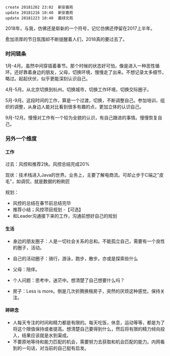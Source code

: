 ```
create 20181202 23:02  新安嘉苑
update 20181216 10:40  新安嘉苑
update 20181223 10:40  嘉绿文苑
```



2018年，与我，仿佛还是崭新的一个符号，记忆仿佛还停留在2017上半年。

愈加浓厚的节日氛围却不断提醒着人们，2018真的要过去了。



###  时间链条

1月-4月。虽然中间穿插着春节。那个时候的状态好可怕，像是进入一种恶性循环。还好靠着身边的朋友，父母，切换环境，慢慢走了出来。不想记录太多细节，略过。起起伏伏，似乎更能深刻认识自己。

4月-5月。从北京切换到杭州。切换城市，切换工作环境，切换交际圈子。

5月-9月。这段时间的工作，算是一个过渡，切换，不断调整自己。参加培训，组织的调整，从身边人能对比看到很多有趣的点，更加立体的认识自己。

9月-12月。慢慢对工作有一个较为全貌的认识，有自己跟进的事情。慢慢恢复自己。



### 另外一个维度

#### 工作

过去：风控和推荐2快。风控总结完成20%

现状：技术栈进入Java的世界。业务上，主要了解电商流。可却止步于C端之"皮毛"，如调侃，就是数据的粉刷匠

规划：

* 风控的总结在春节前总结完毕
* 推荐小结；风控项目规划  -【可选】
* 和Leader沟通接下来的工作，沟通前想好自己的规划

#### 生活

* 身边的朋友圈子：人是一切社会关系的总和。不能孤立自己，需要有一个良性的圈子，活动。

* 自己的活动圈子：骑行，游泳，跑步，散步。亦或是探索些什么
* 父母：陪伴。

* 个人问题：思考中，迷茫中。想清楚了自己想要什么吗？
* 房子：Less is more。倒是几次折腾换租房子，突然的厌烦这种感觉。保持关注。



#### 碎碎念

* 人每天专注的时间和精力都是有限的。每天吃饭，休息，运动等等，都是为了将这个限值保持或者提高。想清楚自己要得到什么，然后将有限的精力倾向投入，结果应该就是水到渠成。
* 不要原地等待和能力匹配的机会，需要努力去获取和机会匹配的能力。内网看到的一句话，对当前的自己挺有启发。















